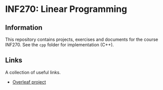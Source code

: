 # INF270: Linear Programming

## Information

This repository contains projects, exercises and documents for the course INF270. See the `cpp` folder for implementation (C++).

## Links

A collection of useful links.

* [Overleaf project](https://www.overleaf.com/project/60ed75a109f2cf836edd5466)
